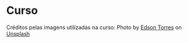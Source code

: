# Curso



Créditos pelas imagens utilizadas na curso:
Photo by <a href="https://unsplash.com/@edsonfotopet?utm_source=unsplash&utm_medium=referral&utm_content=creditCopyText">Edson Torres</a> on <a href="https://unsplash.com/s/photos/cachorro?utm_source=unsplash&utm_medium=referral&utm_content=creditCopyText">Unsplash</a>
  
